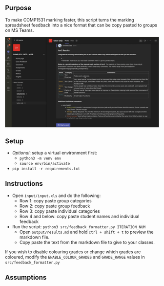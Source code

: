 ## Purpose
To make COMP1531 marking faster, this script turns the marking spreadsheet feedback into a nice format that can be copy pasted to groups on MS Teams.

[![Watch the video](assets/feedback_formatting_thumbnail.png)](https://youtu.be/id39xWO5gwk)

## Setup
- *Optional*: setup a virtual environment first:
  - `python3 -m venv env`
  - `source env/bin/activate`
- `pip install -r requirements.txt`

## Instructions
- Open `input/input.xls` and do the following:
  - Row 1: copy paste group categories
  - Row 2: copy paste group feedback
  - Row 3: copy paste individual categories
  - Row 4 and below: copy paste student names and individual feedback
- Run the script: `python3 src/feedback_formatter.py ITERATION_NUM`
  - Open `output/results.md` and hold `ctrl + shift + t` to preview the markdown file.
  - Copy paste the text from the markdown file to give to your classes.

If you wish to disable colouring grades or change which grades are coloured, modify the `ENABLE_COLOUR_GRADES` and `GRADE_RANGE` values in `src/feedback_formatter.py`

## Assumptions

